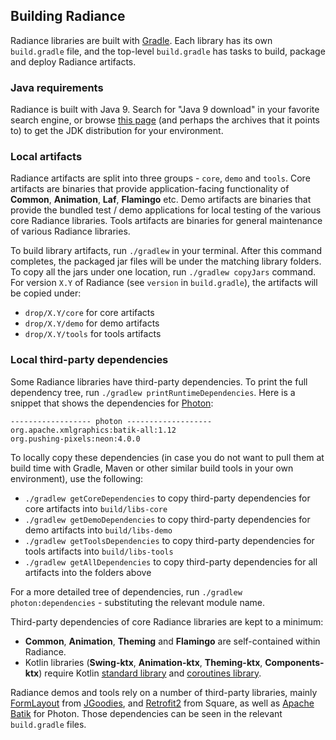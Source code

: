 ## Building Radiance

Radiance libraries are built with [Gradle](https://docs.gradle.org/). Each library has its own `build.gradle` file, and the top-level `build.gradle` has tasks to build, package and deploy Radiance artifacts.

### Java requirements

Radiance is built with Java 9. Search for "Java 9 download" in your favorite search engine, or browse [this page](https://www.oracle.com/technetwork/java/javase/downloads/index.html) (and perhaps the archives that it points to) to get the JDK distribution for your environment.

### Local artifacts

Radiance artifacts are split into three groups - `core`, `demo` and `tools`. Core artifacts are binaries that provide application-facing functionality of **Common**, **Animation**, **Laf**, **Flamingo** etc. Demo artifacts are binaries that provide the bundled test / demo applications for local testing of the various core Radiance libraries. Tools artifacts are binaries for general maintenance of various Radiance libraries.

To build library artifacts, run `./gradlew` in your terminal. After this command completes, the packaged jar files will be under the matching library folders. To copy all the jars under one location, run `./gradlew copyJars` command. For version `X.Y` of Radiance (see `version` in `build.gradle`), the artifacts will be copied under:

* `drop/X.Y/core` for core artifacts
* `drop/X.Y/demo` for demo artifacts
* `drop/X.Y/tools` for tools artifacts

### Local third-party dependencies

Some Radiance libraries have third-party dependencies. To print the full dependency tree, run `./gradlew printRuntimeDependencies`. Here is a snippet that shows the dependencies for [Photon](tools/svg-transcoder/svg-transcoder.md):

```
------------------ photon -------------------
org.apache.xmlgraphics:batik-all:1.12
org.pushing-pixels:neon:4.0.0
```

To locally copy these dependencies (in case you do not want to pull them at build time with Gradle, Maven or other similar build tools in your own environment), use the following:

* `./gradlew getCoreDependencies` to copy third-party dependencies for core artifacts into `build/libs-core`
* `./gradlew getDemoDependencies` to copy third-party dependencies for demo artifacts into `build/libs-demo`
* `./gradlew getToolsDependencies` to copy third-party dependencies for tools artifacts into `build/libs-tools`
* `./gradlew getAllDependencies` to copy third-party dependencies for all artifacts into the folders above

For a more detailed tree of dependencies, run `./gradlew photon:dependencies` - substituting the relevant module name.

Third-party dependencies of core Radiance libraries are kept to a minimum:
* **Common**, **Animation**, **Theming** and **Flamingo** are self-contained within Radiance.
* Kotlin libraries (**Swing-ktx**, **Animation-ktx**, **Theming-ktx**, **Components-ktx**) require Kotlin [standard library](https://kotlinlang.org/api/latest/jvm/stdlib/) and [coroutines library](https://github.com/Kotlin/kotlinx.coroutines).

Radiance demos and tools rely on a number of third-party libraries, mainly [FormLayout](http://www.jgoodies.com/freeware/libraries/forms/) from [JGoodies](http://www.jgoodies.com/), and [Retrofit2](https://square.github.io/retrofit/) from Square, as well as [Apache Batik](https://xmlgraphics.apache.org/batik/) for Photon. Those dependencies can be seen in the relevant `build.gradle` files.
